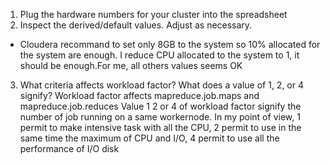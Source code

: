 1. Plug the hardware numbers for your cluster into the spreadsheet
2. Inspect the derived/default values. Adjust as necessary.
- Cloudera recommand to set only 8GB to the system so 10% allocated for the system are enough. I reduce CPU allocated to the system to 1, it should be enough.For me, all others values seems OK
3. What criteria affects workload factor? What does a value of 1, 2, or 4 signify?
Workload factor affects mapreduce.job.maps and mapreduce.job.reduces
Value 1 2 or 4 of workload factor signify the number of job running on a same workernode.
In my point of view, 1 permit to make intensive task with all the CPU, 2 permit to use in the same time the maximum of CPU and I/O, 4 permit to use all the performance of I/O disk
